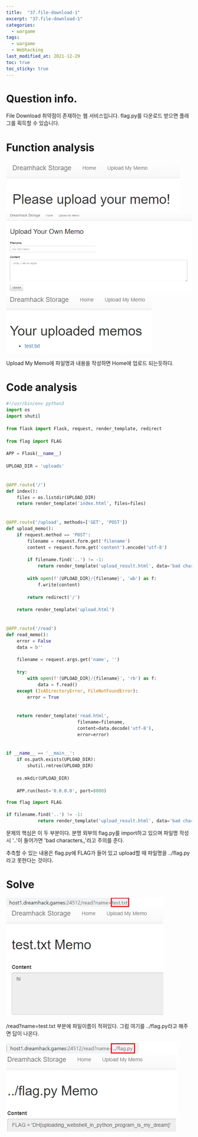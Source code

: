 ```yaml
---
title:  "37.file-download-1"
excerpt: "37.file-download-1"
categories:
  - wargame
tags:
  - wargame
  - Webhacking
last_modified_at: 2021-12-29
toc: true
toc_sticky: true
---
```


# Question info.
File Download 취약점이 존재하는 웹 서비스입니다.
flag.py를 다운로드 받으면 플래그를 획득할 수 있습니다.

# Function analysis
![37_1](/assets/images/wargame/37_1.PNG)
![37_2](/assets/images/wargame/37_2.PNG)
![37_3](/assets/images/wargame/37_3.PNG)

Upload My Memo에 파일명과 내용을 작성하면 Home에 업로드 되는듯하다.

# Code analysis
```python
#!/usr/bin/env python3
import os
import shutil

from flask import Flask, request, render_template, redirect

from flag import FLAG

APP = Flask(__name__)

UPLOAD_DIR = 'uploads'


@APP.route('/')
def index():
    files = os.listdir(UPLOAD_DIR)
    return render_template('index.html', files=files)


@APP.route('/upload', methods=['GET', 'POST'])
def upload_memo():
    if request.method == 'POST':
        filename = request.form.get('filename')
        content = request.form.get('content').encode('utf-8')

        if filename.find('..') != -1:
            return render_template('upload_result.html', data='bad characters,,')

        with open(f'{UPLOAD_DIR}/{filename}', 'wb') as f:
            f.write(content)

        return redirect('/')

    return render_template('upload.html')


@APP.route('/read')
def read_memo():
    error = False
    data = b''

    filename = request.args.get('name', '')

    try:
        with open(f'{UPLOAD_DIR}/{filename}', 'rb') as f:
            data = f.read()
    except (IsADirectoryError, FileNotFoundError):
        error = True


    return render_template('read.html',
                           filename=filename,
                           content=data.decode('utf-8'),
                           error=error)


if __name__ == '__main__':
    if os.path.exists(UPLOAD_DIR):
        shutil.rmtree(UPLOAD_DIR)

    os.mkdir(UPLOAD_DIR)

    APP.run(host='0.0.0.0', port=8000)
```

```python
from flag import FLAG

if filename.find('..') != -1:
            return render_template('upload_result.html', data='bad characters,,')
```

문제의 핵심은 이 두 부분이다.
분명 외부의 flag.py를 import하고 있으며 파일명 작성 시 '..'이 들어가면 'bad characters,,'라고 주의를 준다.

추측할 수 있는 내용은 flag.py에 FLAG가 들어 있고 upload할 때 파일명을 ../flag.py라고 못한다는 것이다.

# Solve
![37_4](/assets/images/wargame/37_4.png)

/read?name=test.txt 부분에 파일이름이 적혀있다.
그럼 여기를 ../flag.py라고 해주면 답이 나온다.

![37_5](/assets/images/wargame/37_5.png)

